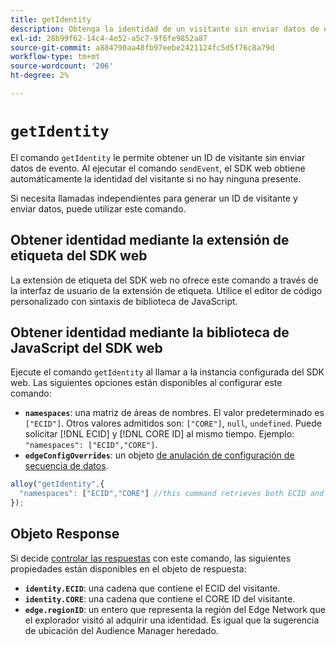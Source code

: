 ```yaml
---
title: getIdentity
description: Obtenga la identidad de un visitante sin enviar datos de evento.
exl-id: 28b99f62-14c4-4e52-a5c7-9f6fe9852a87
source-git-commit: a884790aa48fb97eebe2421124fc5d5f76c8a79d
workflow-type: tm+mt
source-wordcount: '206'
ht-degree: 2%

---
```


# `getIdentity`

El comando `getIdentity` le permite obtener un ID de visitante sin enviar datos de evento. Al ejecutar el comando `sendEvent`, el SDK web obtiene automáticamente la identidad del visitante si no hay ninguna presente.

Si necesita llamadas independientes para generar un ID de visitante y enviar datos, puede utilizar este comando.

## Obtener identidad mediante la extensión de etiqueta del SDK web

La extensión de etiqueta del SDK web no ofrece este comando a través de la interfaz de usuario de la extensión de etiqueta. Utilice el editor de código personalizado con sintaxis de biblioteca de JavaScript.

## Obtener identidad mediante la biblioteca de JavaScript del SDK web

Ejecute el comando `getIdentity` al llamar a la instancia configurada del SDK web. Las siguientes opciones están disponibles al configurar este comando:

* **`namespaces`**: una matriz de áreas de nombres. El valor predeterminado es `["ECID"]`. Otros valores admitidos son: `["CORE"]`, `null`, `undefined`. Puede solicitar [!DNL ECID] y [!DNL CORE ID] al mismo tiempo. Ejemplo: `"namespaces": ["ECID","CORE"]`.
* **`edgeConfigOverrides`**: un objeto [de anulación de configuración de secuencia de datos](datastream-overrides.md).

```js
alloy("getIdentity",{
  "namespaces": ["ECID","CORE"] //this command retrieves both ECID and CORE IDs.
});
```

## Objeto Response

Si decide [controlar las respuestas](command-responses.md) con este comando, las siguientes propiedades están disponibles en el objeto de respuesta:

* **`identity.ECID`**: una cadena que contiene el ECID del visitante.
* **`identity.CORE`**: una cadena que contiene el CORE ID del visitante.
* **`edge.regionID`**: un entero que representa la región del Edge Network que el explorador visitó al adquirir una identidad. Es igual que la sugerencia de ubicación del Audience Manager heredado.
